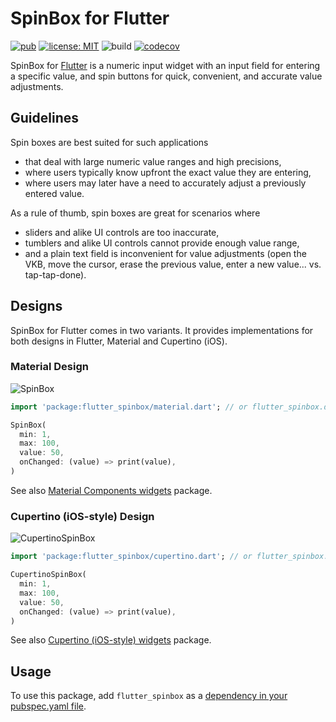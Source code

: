 # SpinBox for Flutter

[![pub](https://img.shields.io/pub/v/flutter_spinbox.svg)](https://pub.dev/packages/flutter_spinbox)
[![license: MIT](https://img.shields.io/badge/license-MIT-yellow.svg)](https://opensource.org/licenses/MIT)
![build](https://github.com/jpnurmi/flutter_spinbox/workflows/build/badge.svg)
[![codecov](https://codecov.io/gh/jpnurmi/flutter_spinbox/branch/master/graph/badge.svg)](https://codecov.io/gh/jpnurmi/flutter_spinbox)

SpinBox for [Flutter](https://flutter.dev) is a numeric input widget with an input field for
entering a specific value, and spin buttons for quick, convenient, and accurate value adjustments.

## Guidelines

Spin boxes are best suited for such applications
- that deal with large numeric value ranges and high precisions,
- where users typically know upfront the exact value they are entering,
- where users may later have a need to accurately adjust a previously entered value.

As a rule of thumb, spin boxes are great for scenarios where
- sliders and alike UI controls are too inaccurate,
- tumblers and alike UI controls cannot provide enough value range,
- and a plain text field is inconvenient for value adjustments
 (open the VKB, move the cursor, erase the previous value, enter a new value... vs. tap-tap-done).

## Designs

SpinBox for Flutter comes in two variants. It provides implementations for both designs in Flutter,
Material and Cupertino (iOS).

### Material Design

![SpinBox](https://raw.githubusercontent.com/jpnurmi/flutter_spinbox/master/doc/images/spinbox.gif "SpinBox")

```dart
import 'package:flutter_spinbox/material.dart'; // or flutter_spinbox.dart for both

SpinBox(
  min: 1,
  max: 100,
  value: 50,
  onChanged: (value) => print(value),
)
```

See also [Material Components widgets](https://flutter.dev/docs/development/ui/widgets/material) package.

### Cupertino (iOS-style) Design

![CupertinoSpinBox](https://raw.githubusercontent.com/jpnurmi/flutter_spinbox/master/doc/images/cupertino_spinbox.gif "CupertinoSpinBox")

```dart
import 'package:flutter_spinbox/cupertino.dart'; // or flutter_spinbox.dart for both

CupertinoSpinBox(
  min: 1,
  max: 100,
  value: 50,
  onChanged: (value) => print(value),
)
```

See also [Cupertino (iOS-style) widgets](https://flutter.dev/docs/development/ui/widgets/cupertino) package.

## Usage

To use this package, add `flutter_spinbox` as a [dependency in your pubspec.yaml file](https://flutter.io/platform-plugins/).
